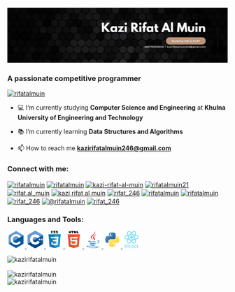 ![logo](https://github.com/KaziRifatAlMuin/KaziRifatAlMuin/blob/main/Rifat_BG.png)

<h3 align="left">A passionate competitive programmer</h3>

<p align="left"> <a href="https://twitter.com/rifatalmuin" target="blank"><img src="https://img.shields.io/twitter/follow/rifatalmuin?logo=twitter&style=for-the-badge" alt="rifatalmuin" /></a> </p>

- 💻 I’m currently studying **Computer Science and Engineering** at **Khulna University of Engineering and Technology**

- 📚 I’m currently learning **Data Structures and Algorithms**

- 📫 How to reach me **kazirifatalmuin246@gmail.com**

<h3 align="left">Connect with me:</h3>
<p align="left">
<a href="https://twitter.com/rifatalmuin" target="blank"><img align="center" src="https://raw.githubusercontent.com/rahuldkjain/github-profile-readme-generator/master/src/images/icons/Social/twitter.svg" alt="rifatalmuin" height="30" width="40" /></a>
<a href="https://linkedin.com/in/rifatalmuin" target="blank"><img align="center" src="https://raw.githubusercontent.com/rahuldkjain/github-profile-readme-generator/master/src/images/icons/Social/linked-in-alt.svg" alt="rifatalmuin" height="30" width="40" /></a>
<a href="https://stackoverflow.com/users/kazi-rifat-al-muin" target="blank"><img align="center" src="https://raw.githubusercontent.com/rahuldkjain/github-profile-readme-generator/master/src/images/icons/Social/stack-overflow.svg" alt="kazi-rifat-al-muin" height="30" width="40" /></a>
<a href="https://fb.com/rifatalmuin21" target="blank"><img align="center" src="https://raw.githubusercontent.com/rahuldkjain/github-profile-readme-generator/master/src/images/icons/Social/facebook.svg" alt="rifatalmuin21" height="30" width="40" /></a>
<a href="https://instagram.com/rifat.al_muin" target="blank"><img align="center" src="https://raw.githubusercontent.com/rahuldkjain/github-profile-readme-generator/master/src/images/icons/Social/instagram.svg" alt="rifat.al_muin" height="30" width="40" /></a>
<a href="https://www.youtube.com/c/kazi rifat al muin" target="blank"><img align="center" src="https://raw.githubusercontent.com/rahuldkjain/github-profile-readme-generator/master/src/images/icons/Social/youtube.svg" alt="kazi rifat al muin" height="30" width="40" /></a>
<a href="https://www.codechef.com/users/rifat_246" target="blank"><img align="center" src="https://cdn.jsdelivr.net/npm/simple-icons@3.1.0/icons/codechef.svg" alt="rifat_246" height="30" width="40" /></a>
<a href="https://www.hackerrank.com/rifatalmuin" target="blank"><img align="center" src="https://raw.githubusercontent.com/rahuldkjain/github-profile-readme-generator/master/src/images/icons/Social/hackerrank.svg" alt="rifatalmuin" height="30" width="40" /></a>
<a href="https://codeforces.com/profile/rifatalmuin" target="blank"><img align="center" src="https://raw.githubusercontent.com/rahuldkjain/github-profile-readme-generator/master/src/images/icons/Social/codeforces.svg" alt="rifatalmuin" height="30" width="40" /></a>
<a href="https://www.leetcode.com/rifat_246" target="blank"><img align="center" src="https://raw.githubusercontent.com/rahuldkjain/github-profile-readme-generator/master/src/images/icons/Social/leet-code.svg" alt="rifat_246" height="30" width="40" /></a>
<a href="https://www.hackerearth.com/@rifatalmuin" target="blank"><img align="center" src="https://raw.githubusercontent.com/rahuldkjain/github-profile-readme-generator/master/src/images/icons/Social/hackerearth.svg" alt="@rifatalmuin" height="30" width="40" /></a>
<a href="https://www.topcoder.com/members/rifat_246" target="blank"><img align="center" src="https://raw.githubusercontent.com/rahuldkjain/github-profile-readme-generator/master/src/images/icons/Social/topcoder.svg" alt="rifat_246" height="30" width="40" /></a>
</p>

<h3 align="left">Languages and Tools:</h3>
<p align="left"> <a href="https://www.cprogramming.com/" target="_blank" rel="noreferrer"> <img src="https://raw.githubusercontent.com/devicons/devicon/master/icons/c/c-original.svg" alt="c" width="40" height="40"/> </a> <a href="https://www.w3schools.com/cpp/" target="_blank" rel="noreferrer"> <img src="https://raw.githubusercontent.com/devicons/devicon/master/icons/cplusplus/cplusplus-original.svg" alt="cplusplus" width="40" height="40"/> </a> <a href="https://www.w3schools.com/css/" target="_blank" rel="noreferrer"> <img src="https://raw.githubusercontent.com/devicons/devicon/master/icons/css3/css3-original-wordmark.svg" alt="css3" width="40" height="40"/> </a> <a href="https://www.w3.org/html/" target="_blank" rel="noreferrer"> <img src="https://raw.githubusercontent.com/devicons/devicon/master/icons/html5/html5-original-wordmark.svg" alt="html5" width="40" height="40"/> </a> <a href="https://www.java.com" target="_blank" rel="noreferrer"> <img src="https://raw.githubusercontent.com/devicons/devicon/master/icons/java/java-original.svg" alt="java" width="40" height="40"/> </a> <a href="https://www.python.org" target="_blank" rel="noreferrer"> <img src="https://raw.githubusercontent.com/devicons/devicon/master/icons/python/python-original.svg" alt="python" width="40" height="40"/> </a> <a href="https://reactjs.org/" target="_blank" rel="noreferrer"> <img src="https://raw.githubusercontent.com/devicons/devicon/master/icons/react/react-original-wordmark.svg" alt="react" width="40" height="40"/> </a> </p>

<p>&nbsp;<img width = "500" align="left" src="https://github-readme-stats.vercel.app/api?username=kazirifatalmuin&show_icons=true&theme=dark&locale=en" alt="kazirifatalmuin" />
<br><br>
<img width = "500" align="left" src="https://github-readme-streak-stats.herokuapp.com/?user=kazirifatalmuin&theme=dark" alt="kazirifatalmuin" /></p>

<p><img width = "250" align="left" src="https://github-readme-stats.vercel.app/api/top-langs?username=kazirifatalmuin&show_icons=true&theme=dark&locale=en&layout=compact" alt="kazirifatalmuin" /></p>
